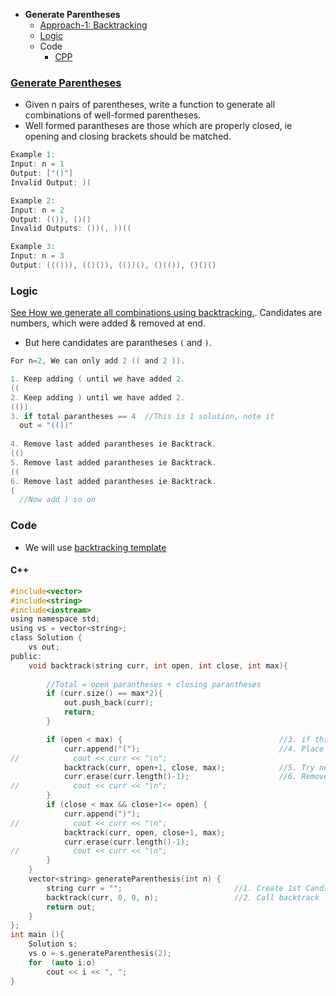 - **Generate Parentheses**
  - [Approach-1: Backtracking](#a1)
  - [Logic](#l)
  - Code
    - [CPP](#c1)

### [Generate Parentheses](https://leetcode.com/problems/generate-parentheses/)
- Given n pairs of parentheses, write a function to generate all combinations of well-formed parentheses.
- Well formed parantheses are those which are properly closed, ie opening and closing brackets should be matched.
```c
Example 1:
Input: n = 1
Output: ["()"]
Invalid Output: )(

Example 2:
Input: n = 2
Output: (()), ()()
Invalid Outputs: ())(, ))((

Example 3:
Input: n = 3
Output: ((())), (()()), (())(), ()(()), ()()()
```

<a name=l></a>
### Logic
[See How we generate all combinations using backtracking.](DS_Questions/Questions/Permutation_Combination/Combinations/Generate_All_Combinations.md). Candidates are numbers, which were added & removed at end.
- But here candidates are parantheses `(` and `)`.
```c
For n=2, We can only add 2 (( and 2 )).

1. Keep adding ( until we have added 2.
((
2. Keep adding ) until we have added 2.
(())
3. if total parantheses == 4  //This is 1 solution, note it
  out = "(())"
  
4. Remove last added parantheses ie Backtrack.
(()
5. Remove last added parantheses ie Backtrack.
((
6. Remove last added parantheses ie Backtrack.
(
  //Now add ) so on
```

### Code
- We will use [backtracking template](/DS_Questions/Algorithms/Backtracking)
<a name=c1></a>
#### C++
```c
#include<vector>
#include<string>
#include<iostream>
using namespace std;
using vs = vector<string>;
class Solution {
    vs out;
public:
    void backtrack(string curr, int open, int close, int max){
    
        //Total = open parantheses + closing parantheses
        if (curr.size() == max*2){
            out.push_back(curr);
            return;
        }

        if (open < max) {                                   //3. if this is valid candidate
            curr.append("(");                               //4. Place this candidate on partial solution
//            cout << curr << "\n";
            backtrack(curr, open+1, close, max);            //5. Try next candidate
            curr.erase(curr.length()-1);                    //6. Remove this candidate
//            cout << curr << "\n";
        }
        if (close < max && close+1<= open) {
            curr.append(")");
//            cout << curr << "\n";
            backtrack(curr, open, close+1, max);
            curr.erase(curr.length()-1);
//            cout << curr << "\n";
        }
    }
    vector<string> generateParenthesis(int n) {
        string curr = "";                         //1. Create 1st Candidate
        backtrack(curr, 0, 0, n);                 //2. Call backtrack
        return out;
    }
};
int main (){
    Solution s;
    vs o = s.generateParenthesis(2);
    for  (auto i:o)
        cout << i << ", ";
}
```
